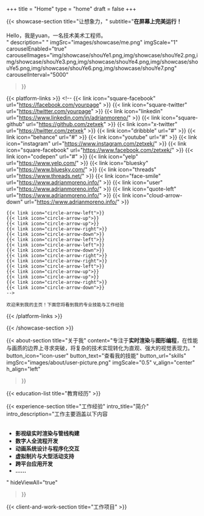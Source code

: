 +++
title =  "Home"
type = "home"
draft = false
+++

{{< showcase-section
    title="让想象力，"
    subtitle="<strong>在屏幕上完美运行！</strong><br><br>Hello，我是yuan，一名技术美术工程师。<br><code></code><strong><code></code></strong>"
    description=" "
    imgSrc="images/showcase/me.png"
    imgScale="1"
    carouselEnabled="true"
    carouselImages="img/showcase/shouYe1.png,img/showcase/shouYe2.png,img/showcase/shouYe3.png,img/showcase/shouYe4.png,img/showcase/shouYe5.png,img/showcase/shouYe6.png,img/showcase/shouYe7.png"
    carouselInterval="5000"
 >}}
 <!-- -->
{{< platform-links >}}
    <!--
    {{< link icon="square-facebook" url="https://facebook.com/yourpage" >}}
    {{< link icon="square-twitter" url="https://twitter.com/yourpage" >}}
    {{< link icon="linkedin" url="https://www.linkedin.com/in/adrianmoreno/" >}}
    {{< link icon="square-github" url="https://github.com/zetxek" >}}
    {{< link icon="x-twitter" url="https://twitter.com/zetxek" >}}
    {{< link icon="dribbble" url="#" >}}
    {{< link icon="behance" url="#" >}}
    {{< link icon="youtube" url="#" >}}
    {{< link icon="instagram" url="https://www.instagram.com/zetxek/" >}}
    {{< link icon="square-facebook" url="https://www.facebook.com/zetxek/" >}}
    {{< link icon="codepen" url="#" >}}
    {{< link icon="yelp" url="https://www.yelp.com/" >}}
    {{< link icon="bluesky" url="https://www.bluesky.com/" >}}
    {{< link icon="threads" url="https://www.threads.net/" >}}
    {{< link icon="face-smile" url="https://www.adrianmoreno.info/" >}}
    {{< link icon="user" url="https://www.adrianmoreno.info/" >}}
    {{< link icon="quote-left" url="https://www.adrianmoreno.info/" >}}
    {{< link icon="cloud-arrow-down" url="https://www.adrianmoreno.info/" >}}
    
    {{< link icon="circle-arrow-left">}}
    {{< link icon="circle-arrow-up">}}
    {{< link icon="circle-arrow-up">}}
    {{< link icon="circle-arrow-right">}}
    {{< link icon="circle-arrow-down">}}
    {{< link icon="circle-arrow-left">}}
    {{< link icon="circle-arrow-left">}}
    {{< link icon="circle-arrow-down">}}
    {{< link icon="circle-arrow-right">}}
    {{< link icon="circle-arrow-right">}}
    {{< link icon="circle-arrow-left">}}
    {{< link icon="circle-arrow-up">}}
    {{< link icon="circle-arrow-up">}}
    {{< link icon="circle-arrow-right">}}
    {{< link icon="circle-arrow-down">}}
    -->
    
    欢迎来到我的主页！下面您将看到我的专业技能与工作经验

{{< /platform-links >}}

{{< /showcase-section >}}

{{< about-section
    title="关于我"
    content="专注于<strong>实时渲染</strong>与<strong>图形编程</strong>，在性能与画质的边界上寻求突破，将复杂的技术实现转化为直观、强大的视觉表现力。"
    button_icon="icon-user"
    button_text="查看我的技能"
    button_url="skills"
    imgSrc="images/about/user-picture.png"
    imgScale="0.5"
    v_align="center"
    h_align="left"
 >}}

{{< education-list
    title="教育经历" >}}

{{< experience-section
    title="工作经验"
    intro_title="简介"
    intro_description="工作主要涵盖以下内容<br><br><ul><li><strong>影视级实时渲染与管线构建</strong></li><li><strong>数字人全流程开发</strong></li><li><strong>动画系统设计与程序化交互</strong></li><li><strong>虚拟制片与大型活动支持</strong></li><li><strong>跨平台应用开发</strong></li><li><strong>……</strong></li></ul>" 
    hideViewAll="true"
>}}


{{< client-and-work-section
    title="工作项目" >}}